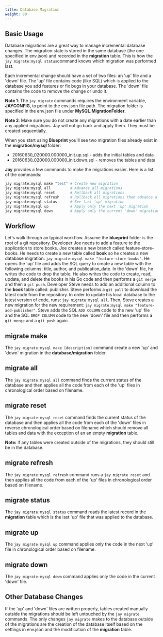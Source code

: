 ```yaml
---
title: Database Migration
weight: 80
---
```


## Basic Usage

Database migrations are a great way to manage incremental database changes.
The migration state is stored in the same database (the one specified in
env.json) and recorded in the **migration** table. This is how the
`jay migrate:mysql status`command knows which migration was performed last.

Each incremental change should have a set of two files: an 'up' file and a
'down' file. The 'up' file contains code (like SQL) which is applied to the
database you add features or fix bugs in your database. The 'down' file contains
the code to remove the change or undo it.

**Note 1**: The `jay migrate` commands requires the environment variable,
**JAYCONFIG**, to point to the env.json file path. The migration folder is specified
in the env.json file under **MySQL.MigrationFolder**.

**Note 2**: Make sure you do not create any migrations with a date earlier than
any applied migrations. Jay will not go back and apply them. They must be
created sequentially.

When you start using **Blueprint** you'll see two migration files already exist
in the **migration/mysql** folder:

* 20160630_020000.000000_init.up.sql - adds the initial tables and data
* 20160630_020000.000000_init.down.sql - removes the tables and data

**Jay** provides a few commands to make the migrations easier. Here is a list
of the commands:

```bash
jay migrate:mysql make "test" # Create new migration
jay migrate:mysql all         # Advance all migrations
jay migrate:mysql reset       # Rollback all migrations
jay migrate:mysql refresh     # Rollback all migrations then advance all migrations
jay migrate:mysql status      # See last 'up' migration
jay migrate:mysql up          # Apply only the next 'up' migration
jay migrate:mysql down        # Apply only the current 'down' migration
```

## Workflow

Let's walk through an typical workflow. Assume the **blueprint** folder is the
root of a git repository. Developer Joe needs to add a feature to the
application to store books. Joe creates a new branch called feature-store-books.
He needs to create a new table called **book** so he creates a new database
migration: `jay migrate:mysql make "feature-store-books"`. He opens the 'up' file
and adds the SQL query to create a new table with the following columns: title,
author, and publication_date. In the 'down' file, he writes the code to drop the
table. He also writes the code to create, read, update, and
delete the books in his Go code and then performs a `git merge` and then a
`git push`. Developer Steve needs to add an additional column to the
**book** table called: publisher. Steve performs a `git pull` to download the
latest code from the repository. In order to update his local database to the
latest version of code, runs: `jay migrate:mysql all`. Then, Steve creates a new
migration for the new requirement: `jay migrate:mysql make "feature-add-publisher"`.
Steve adds the SQL `ADD COLUMN` code to the new 'up' file and the SQL
`DROP COLUMN` code to the new 'down' file and then performs a `git merge` and a
`git push` again.

## migrate make

The `jay migrate:mysql make [description]` command create a new 'up' and 'down'
migration in the **database/migration** folder.

## migrate all

The `jay migrate:mysql all` command finds the current status of the database and then
applies all the code from each of the 'up' files in chronological order based on
filename.

## migrate reset

The `jay migrate:mysql reset` command finds the current status of the database and
then applies all the code from each of the 'down' files in reverse chronological
order based on filename which should remove all tables and data with the
exception of an an empty **migration** table.

**Note:** If any tables were created outside of the migrations, they should
still be in the database.

## migrate refresh

The `jay migrate:mysql refresh` command runs a `jay migrate reset` and then applies
all the code from each of the 'up' files in chronological order based on
filename.

## migrate status

The `jay migrate:mysql status` command reads the latest record in the **migration**
table which is the last 'up' file that was applied to the database.

## migrate up

The `jay migrate:mysql up` command applies only the code in the next 'up' file in
chronological order based on filename.

## migrate down

The `jay migrate:mysql down` command applies only the code in the current 'down' file.

## Other Database Changes

If the 'up' and 'down' files are written properly, tables created manually
outside the migrations should be left untouched by the `jay migrate` commands.
The only changes `jay migrate` makes to the database outside of the migrations
are the creation of the database itself based on the settings in env.json and
the modification of the **migration** table.
